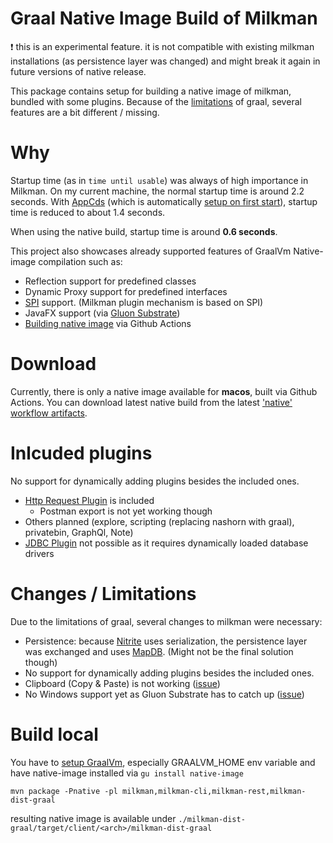 ﻿# Graal Native Image Build of Milkman

:exclamation: this is an experimental feature. it is not compatible with existing milkman installations (as persistence layer was changed) and might break it again in future versions of native release.

This package contains setup for building a native image of milkman, bundled with some plugins. 
Because of the [limitations](https://github.com/oracle/graal/blob/master/substratevm/LIMITATIONS.md) 
of graal, several features are a bit different / missing.

# Why
Startup time (as in `time until usable`) was always of high importance in Milkman. 
On my current machine, the normal startup time is around 2.2 seconds.
With [AppCds](https://openjdk.java.net/jeps/310) (which is automatically [setup on first start](https://cubiccow.blogspot.com/2019/07/fast-startup-in-milkman-using-appcds.html)), 
startup time is reduced to about 1.4 seconds.

When using the native build, startup time is around __0.6 seconds__.

This project also showcases already supported features of GraalVm Native-image compilation such as:

* Reflection support for predefined classes
* Dynamic Proxy support for predefined interfaces
* [SPI](https://docs.oracle.com/javase/tutorial/sound/SPI-intro.html) support. (Milkman plugin mechanism is based on SPI)
* JavaFX support (via [Gluon Substrate](https://gluonhq.com/gluon-substrate-and-graalvm-native-image-with-javafx-support/))
* [Building native image](https://github.com/warmuuh/milkman/blob/feature/graal/.github/workflows/native.yml) via Github Actions


# Download

Currently, there is only a native image available for **macos**, built via Github Actions.
You can download latest native build from the latest ['native' workflow artifacts](https://github.com/warmuuh/milkman/actions?query=workflow%3Anative).

# Inlcuded plugins
No support for dynamically adding plugins besides the included ones.

* [Http Request Plugin](https://github.com/warmuuh/milkman/blob/master/milkman-rest) is included
  * Postman export is not yet working though
* Others planned (explore, scripting (replacing nashorn with graal), privatebin, GraphQl, Note)
* [JDBC Plugin](https://github.com/warmuuh/milkman/blob/master/milkman-jdbc) not possible as it requires dynamically loaded database drivers

# Changes / Limitations

Due to the limitations of graal, several changes to milkman were necessary:

* Persistence: because [Nitrite](https://github.com/dizitart/nitrite-database) uses serialization, 
the persistence layer was exchanged and uses [MapDB](http://www.mapdb.org/). (Might not be the final solution though)
* No support for dynamically adding plugins besides the included ones.
* Clipboard (Copy & Paste) is not working ([issue](https://github.com/gluonhq/substrate/issues/227))
* No Windows support yet as Gluon Substrate has to catch up ([issue](https://github.com/gluonhq/substrate/issues/205))


# Build local
You have to [setup GraalVm](https://www.graalvm.org/docs/getting-started/), especially GRAALVM_HOME env variable and 
have native-image installed via `gu install native-image`

```
mvn package -Pnative -pl milkman,milkman-cli,milkman-rest,milkman-dist-graal
```

resulting native image is available under `./milkman-dist-graal/target/client/<arch>/milkman-dist-graal`
